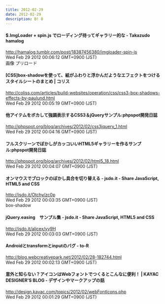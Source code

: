 ```yaml
---
title: 2012-02-29
date: 2012-02-29
description: B! 8
---
```


#### $.ImgLoader + spin.js でローディング待ってギャラリー的な - Takazudo hamalog
http://hamalog.tumblr.com/post/18387456380/imgloader-spin-js<br>
Wed Feb 29 2012 00:06:12 GMT+0900 (JST)<br>
画像 プリロード


####   [CSS]box-shadowを使って、紙がふわりと浮かんだようなエフェクトをつけるスタイルシートのまとめ | コリス
http://coliss.com/articles/build-websites/operation/css/css3-box-shadows-effects-by-paulund.html<br>
Wed Feb 29 2012 00:05:19 GMT+0900 (JST)<br>


#### 他アイテムをボカして強調表示するCSS3＆jQueryサンプル:phpspot開発日誌
http://phpspot.org/blog/archives/2012/02/css3jquery_1.html<br>
Wed Feb 29 2012 00:04:16 GMT+0900 (JST)<br>


#### フルスクリーンでぼかしがカッコいいHTML5ギャラリーを作るサンプル:phpspot開発日誌
http://phpspot.org/blog/archives/2012/02/html5_18.html<br>
Wed Feb 29 2012 00:04:07 GMT+0900 (JST)<br>


#### オンマウスでブロックのぼかし具合を切り替える - jsdo.it - Share JavaScript, HTML5 and CSS
http://jsdo.it/Otchy/zc0p<br>
Wed Feb 29 2012 00:03:35 GMT+0900 (JST)<br>
box-shadow


#### jQuery.easing　サンプル集 - jsdo.it - Share JavaScript, HTML5 and CSS
http://jsdo.it/alicex/yy9H<br>
Wed Feb 29 2012 00:03:03 GMT+0900 (JST)<br>


#### Androidとtransformとinputのバグ - to-R
http://blog.webcreativepark.net/2012/02/28-182744.html<br>
Wed Feb 29 2012 00:02:13 GMT+0900 (JST)<br>


#### 意外と知らない？アイコンはWebフォントでつくるとこんなに便利！ | KAYAC DESIGNER'S BLOG - デザインやマークアップの話
http://design.kayac.com/topics/2012/02/webFontIcons.php<br>
Wed Feb 29 2012 00:01:29 GMT+0900 (JST)<br>


